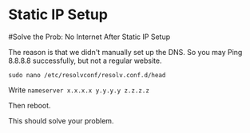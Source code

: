 # Static IP Setup

#Solve the Prob: No Internet After Static IP Setup

The reason is that we didn't manually set up the DNS.
So you may Ping 8.8.8.8 successfully, but not a regular website.

`sudo nano /etc/resolvconf/resolv.conf.d/head`

Write `nameserver x.x.x.x y.y.y.y z.z.z.z`

Then reboot.

This should solve your problem.

